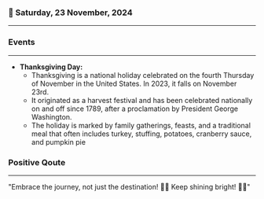 ### 📅 Saturday, 23 November, 2024
------
### Events
------
- **Thanksgiving Day:**  
  - Thanksgiving is a national holiday celebrated on the fourth Thursday of November in the United States. In 2023, it falls on November 23rd.
  - It originated as a harvest festival and has been celebrated nationally on and off since 1789, after a proclamation by President George Washington.
  - The holiday is marked by family gatherings, feasts, and a traditional meal that often includes turkey, stuffing, potatoes, cranberry sauce, and pumpkin pie
### Positive Qoute
------
"Embrace the journey, not just the destination! 🚀✨ Keep shining bright! 🌟😊"

